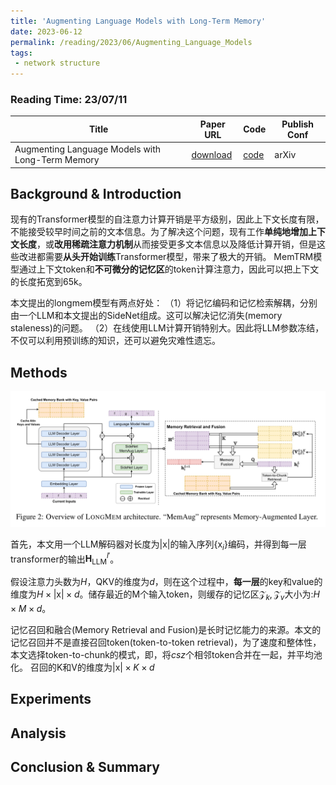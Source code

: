 ```yaml
---
title: 'Augmenting Language Models with Long-Term Memory'
date: 2023-06-12
permalink: /reading/2023/06/Augmenting_Language_Models
tags:
 - network structure
---
```


### Reading Time: 23/07/11


| Title | Paper URL | Code | Publish Conf |
|---|---|---|---|
| Augmenting Language Models with Long-Term Memory | [download](https://arxiv.org/abs/2306.07174) | [code](https://github.com/Victorwz/LongMem) | arXiv | 


## Background & Introduction

现有的Transformer模型的自注意力计算开销是平方级别，因此上下文长度有限，不能接受较早时间之前的文本信息。为了解决这个问题，现有工作**单纯地增加上下文长度**，或**改用稀疏注意力机制**从而接受更多文本信息以及降低计算开销，但是这些改进都需要**从头开始训练**Transformer模型，带来了极大的开销。
MemTRM模型通过上下文token和**不可微分的记忆区**的token计算注意力，因此可以把上下文的长度拓宽到65k。

本文提出的longmem模型有两点好处：
（1）将记忆编码和记忆检索解耦，分别由一个LLM和本文提出的SideNet组成。这可以解决记忆消失(memory staleness)的问题。
（2）在线使用LLM计算开销特别大。因此将LLM参数冻结，不仅可以利用预训练的知识，还可以避免灾难性遗忘。

## Methods

![](files/reading/Augmenting_Language_Models_with_Long-Term_Memory/architecture.jpg)

首先，本文用一个LLM解码器对长度为$|\text{x}|$的输入序列$\{\text{x}_i\}$编码，并得到每一层transformer的输出$\mathbf{H}^{l'}_{\text{LLM}}$。

假设注意力头数为$H$，QKV的维度为$d$，则在这个过程中，**每一层**的key和value的维度为$H \times |\text{x}| \times d$。储存最近的M个输入token，则缓存的记忆区$\mathcal{Z}_k, \mathcal{Z}_v$大小为:$H \times M \times d$。

记忆召回和融合(Memory Retrieval and Fusion)是长时记忆能力的来源。本文的记忆召回并不是直接召回token(token-to-token retrieval)，为了速度和整体性，本文选择token-to-chunk的模式，即，将$csz$个相邻token合并在一起，并平均池化。
召回的K和V的维度为$|\text{x}| \times K \times d$

## Experiments

## Analysis

## Conclusion & Summary

